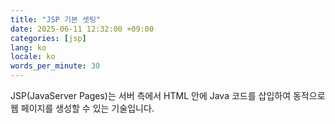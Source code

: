 ```yaml
---
title: "JSP 기본 셋팅"
date: 2025-06-11 12:32:00 +09:00
categories: [jsp]
lang: ko
locale: ko
words_per_minute: 30
---
```


JSP(JavaServer Pages)는 서버 측에서 HTML 안에 Java 코드를 삽입하여 동적으로 웹 페이지를 생성할 수 있는 기술입니다.
